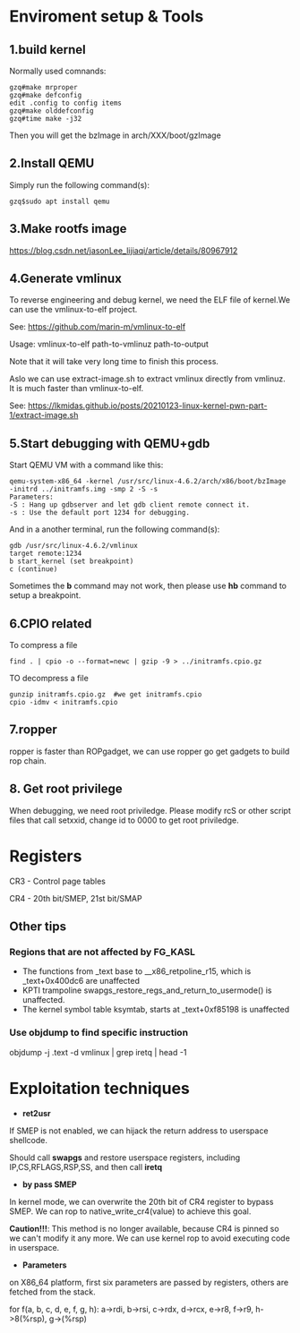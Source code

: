 # Enviroment setup & Tools

## 1.build kernel
Normally used comnands:
```
gzq#make mrproper
gzq#make defconfig
edit .config to config items
gzq#make olddefconfig
gzq#time make -j32
```
Then you will get the bzImage in arch/XXX/boot/gzImage

## 2.Install QEMU
Simply run the following command(s):
```
gzq$sudo apt install qemu
```
## 3.Make rootfs image
https://blog.csdn.net/jasonLee_lijiaqi/article/details/80967912

## 4.Generate vmlinux
To reverse engineering and debug kernel, we need the ELF file of kernel.We can use the vmlinux-to-elf project.

See: https://github.com/marin-m/vmlinux-to-elf

Usage: vmlinux-to-elf path-to-vmlinuz path-to-output

Note that it will take very long time to finish this process.

Aslo we can use extract-image.sh to extract vmlinux directly from vmlinuz. It is much faster than vmlinux-to-elf.

See: https://lkmidas.github.io/posts/20210123-linux-kernel-pwn-part-1/extract-image.sh

## 5.Start debugging with QEMU+gdb
Start QEMU VM with a command like this:
```
qemu-system-x86_64 -kernel /usr/src/linux-4.6.2/arch/x86/boot/bzImage -initrd ../initramfs.img -smp 2 -S -s
Parameters:
-S : Hang up gdbserver and let gdb client remote connect it.
-s : Use the default port 1234 for debugging.
```
And in a another terminal, run the following  command(s):
```
gdb /usr/src/linux-4.6.2/vmlinux
target remote:1234
b start_kernel (set breakpoint)
c (continue)
```
Sometimes the **b** command may not work, then please use **hb** command to setup a breakpoint.

## 6.CPIO related
To compress a file
```
find . | cpio -o --format=newc | gzip -9 > ../initramfs.cpio.gz
```
TO decompress a file
```
gunzip initramfs.cpio.gz  #we get initramfs.cpio
cpio -idmv < initramfs.cpio
```

## 7.ropper
ropper is faster than ROPgadget, we can use ropper go get gadgets to build rop chain.

## 8. Get root privilege
When debugging, we need root priviledge. Please modify rcS or other script files that call setxxid, change id to 0000 to get root priviledge.

# Registers
CR3 - Control page tables

CR4 - 20th bit/SMEP, 21st bit/SMAP
## Other tips
### Regions that are not affected by FG_KASL
- The functions from _text base to __x86_retpoline_r15, which is _text+0x400dc6 are unaffected
- KPTI trampoline swapgs_restore_regs_and_return_to_usermode() is unaffected.
- The kernel symbol table ksymtab, starts at _text+0xf85198 is unaffected

### Use objdump to find specific instruction
objdump -j .text -d vmlinux | grep iretq | head -1

# Exploitation techniques
- **ret2usr**

If SMEP is not enabled, we can hijack the return address to userspace shellcode.  

Should call **swapgs**  and restore userspace registers, including IP,CS,RFLAGS,RSP,SS, and then call **iretq**

- **by pass SMEP**

In kernel mode, we can overwrite the 20th bit of CR4 register to bypass SMEP. We can rop to native_write_cr4(value) to achieve this goal.

**Caution!!!**: This method is no longer available, because CR4 is pinned so we can't modify it any more. We can use kernel rop to avoid executing code in userspace.

- **Parameters**

on X86_64 platform, first six parameters are passed by registers, others are fetched from the stack. 

for f(a, b, c, d, e, f, g, h):
a->rdi, b->rsi, c->rdx, d->rcx, e->r8, f->r9, h->8(%rsp), g->(%rsp)
